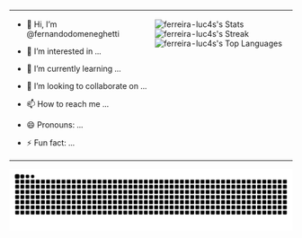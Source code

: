<table border="0px">
  <tr>
    <td valign="top" width="50%">
      
- 👋 Hi, I’m @fernandodomeneghetti  
- 👀 I’m interested in ...  
- 🌱 I’m currently learning ...  
- 💞️ I’m looking to collaborate on ...  
- 📫 How to reach me ...  
- 😄 Pronouns: ...  
- ⚡ Fun fact: ...  

    </td>
    <td valign="top" width="50%">

  ![ferreira-luc4s's Stats](https://github-readme-stats.vercel.app/api?username=ferreira-luc4s&theme=dark&show_icons=true&hide_border=false&count_private=true)  
  ![ferreira-luc4s's Streak](https://github-readme-streak-stats.herokuapp.com/?user=ferreira-luc4s&theme=dark&hide_border=false)  
  ![ferreira-luc4s's Top Languages](https://github-readme-stats.vercel.app/api/top-langs/?username=ferreira-luc4s&theme=dark&show_icons=true&hide_border=false&layout=compact)  

    </td>
  </tr>
</table>

<picture>
  <source media="(prefers-color-scheme: dark)" srcset="https://raw.githubusercontent.com/ferreira-luc4s/ferreira-luc4s/output/github-contribution-grid-snake-dark.svg">
  <source media="(prefers-color-scheme: light)" srcset="https://raw.githubusercontent.com/ferreira-luc4s/ferreira-luc4s/output/github-contribution-grid-snake.svg">
  <img alt="github contribution grid snake animation" src="https://raw.githubusercontent.com/ferreira-luc4s/ferreira-luc4s/output/github-contribution-grid-snake.svg">
</picture>


<!--
usando background white:
(url)![Snake animation](https://github.com/ferreira-luc4s/ferreira-luc4s/blob/output/github-contribution-grid-snake.svg) 
-->
